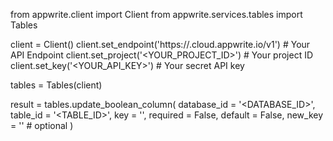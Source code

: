 from appwrite.client import Client
from appwrite.services.tables import Tables

client = Client()
client.set_endpoint('https://<REGION>.cloud.appwrite.io/v1') # Your API Endpoint
client.set_project('<YOUR_PROJECT_ID>') # Your project ID
client.set_key('<YOUR_API_KEY>') # Your secret API key

tables = Tables(client)

result = tables.update_boolean_column(
    database_id = '<DATABASE_ID>',
    table_id = '<TABLE_ID>',
    key = '',
    required = False,
    default = False,
    new_key = '' # optional
)
